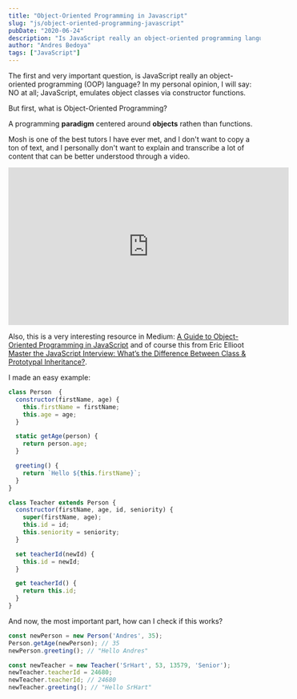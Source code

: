 ```yaml
---
title: "Object-Oriented Programming in Javascript"
slug: "js/object-oriented-programming-javascript"
pubDate: "2020-06-24"
description: "Is JavaScript really an object-oriented programming language?"
author: "Andres Bedoya"
tags: ["JavaScript"]
---
```


The first and very important question, is JavaScript really an object-oriented programming (OOP) language? In my personal opinion, I will say: NO at all; JavaScript, emulates object classes via constructor functions.

But first, what is Object-Oriented Programming?

A programming **paradigm** centered around **objects** rathen than functions.

Mosh is one of the best tutors I have ever met, and I don't want to copy a ton of text, and I personally don't want to explain and transcribe a lot of content that can be better understood through a video.

<iframe width="560" height="315" src="https://www.youtube.com/embed/PFmuCDHHpwk" frameborder="0" allow="accelerometer; autoplay; encrypted-media; gyroscope; picture-in-picture" allowfullscreen></iframe>

Also, this is a very interesting resource in Medium:
<a class="hover:no-underline text-blue underline" href="https://medium.com/better-programming/object-oriented-programming-in-javascript-b3bda28d3e81" target="_blank" rel="noreferrer">A Guide to Object-Oriented Programming in JavaScript</a> and of course this from Eric Ellioot <a class="hover:no-underline text-blue underline" href="https://medium.com/javascript-scene/master-the-javascript-interview-what-s-the-difference-between-class-prototypal-inheritance-e4cd0a7562e9" target="_blank" rel="noreferrer">Master the JavaScript Interview: What’s the Difference Between Class & Prototypal Inheritance?</a>.

I made an easy example:

```js
class Person  {
  constructor(firstName, age) {
    this.firstName = firstName;
    this.age = age;
  }

  static getAge(person) {
    return person.age;
  }

  greeting() {
    return `Hello ${this.firstName}`;
  }
}

class Teacher extends Person {
  constructor(firstName, age, id, seniority) {
    super(firstName, age);
    this.id = id;
    this.seniority = seniority;
  }

  set teacherId(newId) {
    this.id = newId;
  }

  get teacherId() {
    return this.id;
  }
}
```

And now, the most important part, how can I check if this works?

```js
const newPerson = new Person('Andres', 35);
Person.getAge(newPerson); // 35
newPerson.greeting(); // "Hello Andres"

const newTeacher = new Teacher('SrHart', 53, 13579, 'Senior');
newTeacher.teacherId = 24680;
newTeacher.teacherId; // 24680
newTeacher.greeting(); // "Hello SrHart"
```